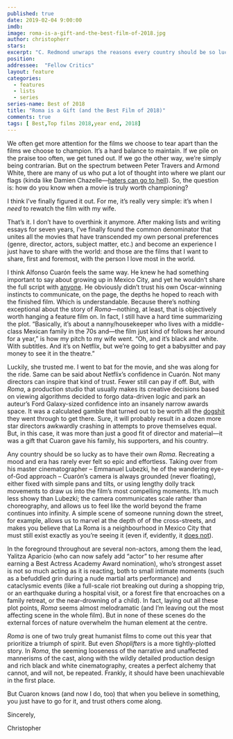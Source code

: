 ```yaml
---
published: true
date: 2019-02-04 9:00:00
imdb: 
image: roma-is-a-gift-and-the-best-film-of-2018.jpg
author: christopherr 
stars: 
excerpt: "C. Redmond unwraps the reasons every country should be so lucky as to have their own Roma."
position: 
addressee:  "Fellow Critics"
layout: feature
categories: 
  - features
  - lists
  - series
series-name: Best of 2018
title: "Roma is a Gift (and the Best Film of 2018)"
comments: true
tags: [ Best,Top films 2018,year end, 2018]
---
```

We often get more attention for the films we choose to tear apart than the films we choose to champion. It’s a hard balance to maintain. If we pile on the praise too often, we get tuned out. If we go the other way, we’re simply being contrarian. But on the spectrum between Peter Travers and Armond White, there are many of us who put a lot of thought into where we plant our flags (kinda like Damien Chazelle—[haters can go to hell](https://www.theatlantic.com/science/archive/2018/10/first-man-neil-armstrong-patriotic-ryan-gosling/572818/)). So, the question is: how do you know when a movie is truly worth championing?

I think I’ve finally figured it out. For me, it’s really very simple: it’s when I _need_ to rewatch the film with my wife.

That’s it. I don’t have to overthink it anymore. After making lists and writing essays for seven years, I’ve finally found the common denominator that unites all the movies that have transcended my own personal preferences (genre, director, actors, subject matter, etc.) and become an experience I just have to share with the world: and those are the films that I want to share, first and foremost, with the person I love most in the world.

I think Alfonso Cuarón feels the same way. He knew he had something important to say about growing up in Mexico City, and yet he wouldn’t share the full script with [anyone](https://www.screendaily.com/features/why-alfonso-cuaron-teamed-up-with-netflix-on-roma/5135040.article). He obviously didn’t trust his own Oscar-winning instincts to communicate, on the page, the depths he hoped to reach with the finished film. Which is understandable. Because there’s nothing exceptional about the story of _Roma_—nothing, at least, that is objectively worth hanging a feature film on. In fact, I still have a hard time summarizing the plot. “Basically, it’s about a nanny/housekeeper who lives with a middle-class Mexican family in the 70s and—the film just kind of follows her around for a year,” is how my pitch to my wife went. “Oh, and it’s black and white. With subtitles. And it’s on Netflix, but we’re going to get a babysitter and pay money to see it in the theatre.”

Luckily, she trusted me. I went to bat for the movie, and she was along for the ride. Same can be said about Netflix’s confidence in Cuarón. Not many directors can inspire that kind of trust. Fewer still can pay if off. But, with _Roma_, a production studio that usually makes its creative decisions based on viewing algorithms decided to forgo data-driven logic and park an auteur’s Ford Galaxy-sized confidence into an insanely narrow awards space. It was a calculated gamble that turned out to be worth all the [dogshit](https://www.indiewire.com/2018/04/alfonso-cuaron-cannes-roma-netflix-ban-1201952422/) they went through to get there. Sure, it will probably result in a dozen more star directors awkwardly crashing in attempts to prove themselves equal. But, in this case, it was more than just a good fit of director and material—it was a gift that Cuaron gave his family, his supporters, and his country.

Any country should be so lucky as to have their own _Roma_. Recreating a mood and era has rarely ever felt so epic and effortless. Taking over from his master cinematographer – Emmanuel Lubezki, he of the wandering eye-of-God approach – Cuarón’s camera is always grounded (never floating), either fixed with simple pans and tilts, or using lengthy dolly track movements to draw us into the film’s most compelling moments. It’s much less showy than Lubezki; the camera communicates scale rather than choreography, and allows us to feel like the world beyond the frame continues into infinity. A simple scene of someone running down the street, for example, allows us to marvel at the depth of of the cross-streets, and makes you believe that La Roma is a neighbourhood in Mexico City that must still exist exactly as you’re seeing it (even if, evidently, it [does not](https://www.indiewire.com/2018/12/roma-behind-the-scenes-production-design-alfonso-cuaron-exclusive-video-1202029407/)).

In the foreground throughout are several non-actors, among them the lead, Yalitza Aparicio (who can now safely add “actor” to her resume after earning a Best Actress Academy Award nomination), who’s strongest asset is not so much acting as it is reacting, both to small intimate moments (such as a befuddled grin during a nude martial arts performance) and cataclysmic events (like a full-scale riot breaking out during a shopping trip, or an earthquake during a hospital visit, or a forest fire that encroaches on a family retreat, or the near-drowning of a child). In fact, laying out all these plot points, _Roma_ seems almost melodramatic (and I’m leaving out the most affecting scene in the whole film). But in none of these scenes do the external forces of nature overwhelm the human element at the centre.

_Roma_ is one of two truly great humanist films to come out this year that prioritize a triumph of spirit. But even _Shoplifters_ is a more tightly-plotted story. In _Roma_, the seeming looseness of the narrative and unaffected mannerisms of the cast, along with the wildly detailed production design and rich black and white cinematography, creates a perfect alchemy that cannot, and will not, be repeated. Frankly, it should have been unachievable in the first place.

But Cuaron knows (and now I do, too) that when you believe in something, you just have to go for it, and trust others come along.

Sincerely,

Christopher